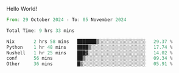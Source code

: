 Hello World!

<!--START_SECTION:waka-->

```rust
From: 29 October 2024 - To: 05 November 2024

Total Time: 9 hrs 33 mins

Nix       2 hrs 58 mins   ███████▒░░░░░░░░░░░░░░░░░   29.37 %
Python    1 hr 48 mins    ████▒░░░░░░░░░░░░░░░░░░░░   17.74 %
Nushell   1 hr 25 mins    ███▓░░░░░░░░░░░░░░░░░░░░░   14.02 %
conf      56 mins         ██▒░░░░░░░░░░░░░░░░░░░░░░   09.34 %
Other     36 mins         █▒░░░░░░░░░░░░░░░░░░░░░░░   05.91 %
```

<!--END_SECTION:waka-->
